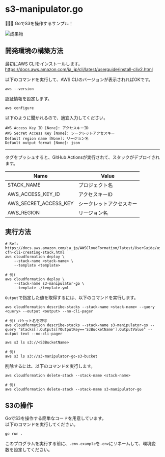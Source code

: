# s3-manipulator.go

🐣🐣🐣 GoでS3を操作するサンプル！  

![成果物](./docs/img/fruit.gif)  

## 開発環境の構築方法

最初にAWS CLIをインストールします。  
<https://docs.aws.amazon.com/ja_jp/cli/latest/userguide/install-cliv2.html>  

以下のコマンドを実行して、AWS CLIのバージョンが表示されればOKです。  

```shell
aws --version
```

認証情報を設定します。  

```shell
aws configure
```

以下のように聞かれるので、適宜入力してください。

```shell
AWS Access Key ID [None]: アクセスキーID
AWS Secret Access Key [None]: シークレットアクセスキー
Default region name [None]: リージョン名
Default output format [None]: json
```

---

タグをプッシュすると、GitHub Actionsが実行されて、スタックがデプロイされます。  

| Name | Value |
| --- | --- |
| STACK_NAME | プロジェクト名 |
| AWS_ACCESS_KEY_ID | アクセスキーID |
| AWS_SECRET_ACCESS_KEY | シークレットアクセスキー |
| AWS_REGION | リージョン名 |

## 実行方法

```shell
# Ref: https://docs.aws.amazon.com/ja_jp/AWSCloudFormation/latest/UserGuide/using-cfn-cli-creating-stack.html
aws cloudformation deploy \
    --stack-name <stack-name> \
    --template <template>

# 例)
aws cloudformation deploy \
    --stack-name s3-manipulator-go \
    --template ./template.yml
```

`Output`で指定した値を取得するには、以下のコマンドを実行します。  

```shell
aws cloudformation describe-stacks --stack-name <stack-name> --query <query> --output <output> --no-cli-pager

# 例) バケット名を取得
aws cloudformation describe-stacks --stack-name s3-manipulator-go --query "Stacks[].Outputs[?OutputKey=='S3BucketName'].OutputValue" --output text --no-cli-pager
```

```shell
aws s3 ls s3://<S3BucketName>

# 例)
aws s3 ls s3://s3-manipulator-go-s3-bucket
```

削除するには、以下のコマンドを実行します。  

```shell
aws cloudformation delete-stack --stack-name <stack-name>

# 例)
aws cloudformation delete-stack --stack-name s3-manipulator-go
```

## S3の操作

GoでS3を操作する簡単なコードを用意しています。  
以下のコマンドを実行してください。  

```shell
go run .
```

このプログラムを実行する前に、`.env.example`を`.env`にリネームして、環境変数を設定してください。  
